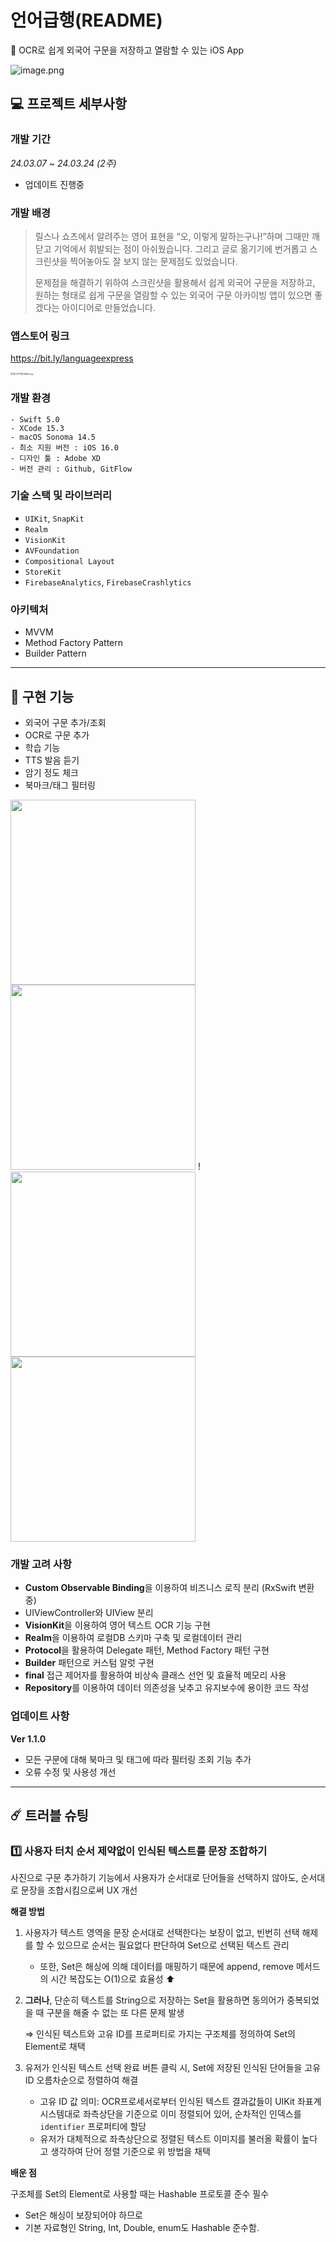 # 언어급행(README)

<aside>
🚆 OCR로 쉽게 외국어 구문을 저장하고 열람할 수 있는 iOS App
</aside>

![image.png](images/image.png)

## **💻** 프로젝트 세부사항

### 개발 기간

*24.03.07 ~ 24.03.24 (2주)*

- 업데이트 진행중

### 개발 배경

> 릴스나 쇼츠에서 알려주는 영어 표현을 “오, 이렇게 말하는구나!”하며 그때만 깨닫고 기억에서 휘발되는 점이 아쉬웠습니다. 그리고 글로 옮기기에 번거롭고 스크린샷을 찍어놓아도 잘 보지 않는 문제점도 있었습니다.
> 
> 
> 문제점을 해결하기 위하여 스크린샷을 활용해서 쉽게 외국어 구문을 저장하고, 원하는 형태로 쉽게 구문을 열람할 수 있는 외국어 구문 아카이빙 앱이 있으면 좋겠다는 아이디어로 만들었습니다.
> 

### 앱스토어 링크

https://bit.ly/languageexpress

<img src="images/QR.png" alt="앱스토어링크QR.png" style="zoom: 25%;" />

### 개발 환경

```
- Swift 5.0
- XCode 15.3
- macOS Sonoma 14.5
- 최소 지원 버전 : iOS 16.0
- 디자인 툴 : Adobe XD
- 버전 관리 : Github, GitFlow
```

### 기술 스택 및 라이브러리

- `UIKit`, `SnapKit`
- `Realm`
- `VisionKit`
- `AVFoundation`
- `Compositional Layout`
- `StoreKit`
- `FirebaseAnalytics`, `FirebaseCrashlytics`

### 아키텍처

- MVVM
- Method Factory Pattern
- Builder Pattern

---

## 📱 구현 기능

- 외국어 구문 추가/조회
-  OCR로 구문 추가
-  학습 기능
  -  TTS 발음 듣기
  -  암기 정도 체크
-  북마크/태그 필터링

<img src="images/collection_video.gif" width=296/> <img src="images/phrase_video.gif" width=296/> !<img src="images/filter_video.gif" width=296/> <img src="images/ocr_video.gif" width=296/>



### 개발 고려 사항

- **Custom Observable Binding**을 이용하여 비즈니스 로직 분리 (RxSwift 변환중)
- UIViewController와 UIView 분리
- **VisionKit**을 이용하여 영어 텍스트 OCR 기능 구현
- **Realm**을 이용하여 로컬DB 스키마 구축 및 로컬데이터 관리
- **Protocol**을 활용하여 Delegate 패턴, Method Factory 패턴 구현
- **Builder** 패턴으로 커스텀 알럿 구현
- **final** 접근 제어자를 활용하여 비상속 클래스 선언 및 효율적 메모리 사용
- **Repository**를 이용하여 데이터 의존성을 낮추고 유지보수에 용이한 코드 작성

### 업데이트 사항

**Ver 1.1.0**

- 모든 구문에 대해 북마크 및 태그에 따라 필터링 조회 기능 추가
- 오류 수정 및 사용성 개선

---

## **☄️ 트러블 슈팅**

### 1️⃣ 사용자 터치 순서 제약없이 인식된 텍스트를 문장 조합하기

사진으로 구문 추가하기 기능에서 사용자가 순서대로 단어들을 선택하지 않아도, 순서대로 문장을 조합시킴으로써 UX 개선

**해결 방법**

1. 사용자가 텍스트 영역을 문장 순서대로 선택한다는 보장이 없고, 빈번히 선택 해제를 할 수 있으므로 순서는 필요없다 판단하여 Set으로 선택된 텍스트 관리
    - 또한, Set은 해싱에 의해 데이터를 매핑하기 때문에 append, remove 메서드의 시간 복잡도는 O(1)으로 효율성 ⬆
2. **그러나**, 단순히 텍스트를 String으로 저장하는 Set을 활용하면 동의어가 중복되었을 때 구분을 해줄 수 없는 또 다른 문제 발생
   
    ⇒ 인식된 텍스트와 고유 ID를 프로퍼티로 가지는 구조체를 정의하여 Set의 Element로 채택
    
3. 유저가 인식된 텍스트 선택 완료 버튼 클릭 시, Set에 저장된 인식된 단어들을 고유 ID 오름차순으로 정렬하여 해결
    - 고유 ID 값 의미: OCR프로세서로부터 인식된 텍스트 결과값들이 UIKit 좌표계 시스템대로 좌측상단을 기준으로 이미 정렬되어 있어, 순차적인 인덱스를 `identifier` 프로퍼티에 할당
    - 유저가 대체적으로 좌측상단으로 정렬된 텍스트 이미지를 불러올 확률이 높다고 생각하여 단어 정렬 기준으로 위 방법을 채택

**배운 점**

구조체를 Set의 Element로 사용할 때는 Hashable 프로토콜 준수 필수

- Set은 해싱이 보장되어야 하므로
- 기본 자료형인 String, Int, Double, enum도 Hashable 준수함.

